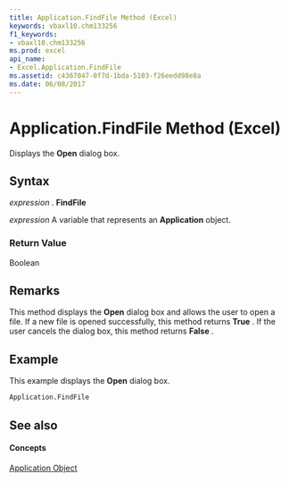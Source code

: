 ```yaml
---
title: Application.FindFile Method (Excel)
keywords: vbaxl10.chm133256
f1_keywords:
- vbaxl10.chm133256
ms.prod: excel
api_name:
- Excel.Application.FindFile
ms.assetid: c4367047-0f7d-1bda-5103-f26eedd98e8a
ms.date: 06/08/2017
---
```



# Application.FindFile Method (Excel)

Displays the **Open** dialog box.


## Syntax

 _expression_ . **FindFile**

 _expression_ A variable that represents an **Application** object.


### Return Value

Boolean


## Remarks

This method displays the **Open** dialog box and allows the user to open a file. If a new file is opened successfully, this method returns **True** . If the user cancels the dialog box, this method returns **False** .


## Example

This example displays the **Open** dialog box.


```vb
Application.FindFile
```


## See also


#### Concepts


[Application Object](application-object-excel.md)

